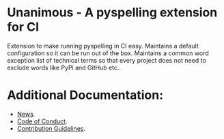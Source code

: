 # Unanimous - A pyspelling extension for CI
Extension to make running pyspelling in CI easy. Maintains a default configuration so it can be run out of the box. Maintains a common word exception list of technical terms so that every project does not need to exclude words like PyPi and GitHub etc..

# Additional Documentation:
* [News](NEWS.rst).
* [Code of Conduct](CODE_OF_CONDUCT.md).
* [Contribution Guidelines](CONTRIBUTING.md).
